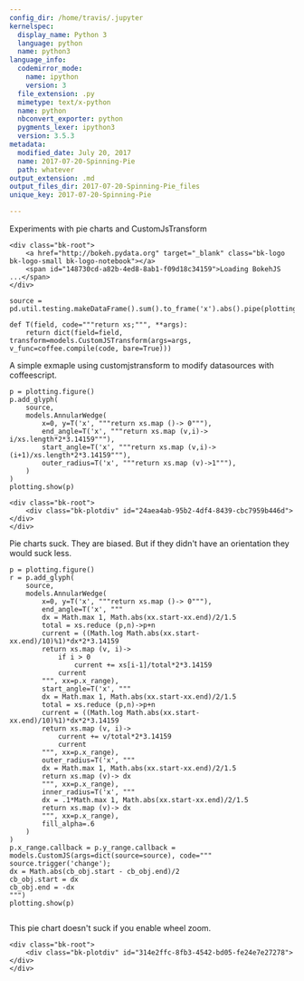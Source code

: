 ```yaml
---
config_dir: /home/travis/.jupyter
kernelspec:
  display_name: Python 3
  language: python
  name: python3
language_info:
  codemirror_mode:
    name: ipython
    version: 3
  file_extension: .py
  mimetype: text/x-python
  name: python
  nbconvert_exporter: python
  pygments_lexer: ipython3
  version: 3.5.3
metadata:
  modified_date: July 20, 2017
  name: 2017-07-20-Spinning-Pie
  path: whatever
output_extension: .md
output_files_dir: 2017-07-20-Spinning-Pie_files
unique_key: 2017-07-20-Spinning-Pie

---
```


Experiments with pie charts and CustomJsTransform


<div class="output_html rendered_html output_subarea ">

    <div class="bk-root">
        <a href="http://bokeh.pydata.org" target="_blank" class="bk-logo bk-logo-small bk-logo-notebook"></a>
        <span id="148730cd-a82b-4ed8-8ab1-f09d18c34159">Loading BokehJS ...</span>
    </div>
</div>



<div id="0d783de6-3421-45b5-a71e-b0c90d8704fc"></div>
<div class="output_subarea output_javascript ">
<script type="text/javascript">
var element = $('#0d783de6-3421-45b5-a71e-b0c90d8704fc');

(function(global) {
  function now() {
    return new Date();
  }

  var force = true;

  if (typeof (window._bokeh_onload_callbacks) === "undefined" || force === true) {
    window._bokeh_onload_callbacks = [];
    window._bokeh_is_loading = undefined;
  }


  
  if (typeof (window._bokeh_timeout) === "undefined" || force === true) {
    window._bokeh_timeout = Date.now() + 5000;
    window._bokeh_failed_load = false;
  }

  var NB_LOAD_WARNING = {'data': {'text/html':
     "<div style='background-color: #fdd'>\n"+
     "<p>\n"+
     "BokehJS does not appear to have successfully loaded. If loading BokehJS from CDN, this \n"+
     "may be due to a slow or bad network connection. Possible fixes:\n"+
     "</p>\n"+
     "<ul>\n"+
     "<li>re-rerun `output_notebook()` to attempt to load from CDN again, or</li>\n"+
     "<li>use INLINE resources instead, as so:</li>\n"+
     "</ul>\n"+
     "<code>\n"+
     "from bokeh.resources import INLINE\n"+
     "output_notebook(resources=INLINE)\n"+
     "</code>\n"+
     "</div>"}};

  function display_loaded() {
    if (window.Bokeh !== undefined) {
      var el = document.getElementById("148730cd-a82b-4ed8-8ab1-f09d18c34159");
      el.textContent = "BokehJS " + Bokeh.version + " successfully loaded.";
    } else if (Date.now() < window._bokeh_timeout) {
      setTimeout(display_loaded, 100)
    }
  }

  function run_callbacks() {
    window._bokeh_onload_callbacks.forEach(function(callback) { callback() });
    delete window._bokeh_onload_callbacks
    console.info("Bokeh: all callbacks have finished");
  }

  function load_libs(js_urls, callback) {
    window._bokeh_onload_callbacks.push(callback);
    if (window._bokeh_is_loading > 0) {
      console.log("Bokeh: BokehJS is being loaded, scheduling callback at", now());
      return null;
    }
    if (js_urls == null || js_urls.length === 0) {
      run_callbacks();
      return null;
    }
    console.log("Bokeh: BokehJS not loaded, scheduling load and callback at", now());
    window._bokeh_is_loading = js_urls.length;
    for (var i = 0; i < js_urls.length; i++) {
      var url = js_urls[i];
      var s = document.createElement('script');
      s.src = url;
      s.async = false;
      s.onreadystatechange = s.onload = function() {
        window._bokeh_is_loading--;
        if (window._bokeh_is_loading === 0) {
          console.log("Bokeh: all BokehJS libraries loaded");
          run_callbacks()
        }
      };
      s.onerror = function() {
        console.warn("failed to load library " + url);
      };
      console.log("Bokeh: injecting script tag for BokehJS library: ", url);
      document.getElementsByTagName("head")[0].appendChild(s);
    }
  };var element = document.getElementById("148730cd-a82b-4ed8-8ab1-f09d18c34159");
  if (element == null) {
    console.log("Bokeh: ERROR: autoload.js configured with elementid '148730cd-a82b-4ed8-8ab1-f09d18c34159' but no matching script tag was found. ")
    return false;
  }

  var js_urls = ["https://cdn.pydata.org/bokeh/release/bokeh-0.12.5.min.js", "https://cdn.pydata.org/bokeh/release/bokeh-widgets-0.12.5.min.js"];

  var inline_js = [
    function(Bokeh) {
      Bokeh.set_log_level("info");
    },
    
    function(Bokeh) {
      
    },
    
    function(Bokeh) {
      
      document.getElementById("148730cd-a82b-4ed8-8ab1-f09d18c34159").textContent = "BokehJS is loading...";
    },
    function(Bokeh) {
      console.log("Bokeh: injecting CSS: https://cdn.pydata.org/bokeh/release/bokeh-0.12.5.min.css");
      Bokeh.embed.inject_css("https://cdn.pydata.org/bokeh/release/bokeh-0.12.5.min.css");
      console.log("Bokeh: injecting CSS: https://cdn.pydata.org/bokeh/release/bokeh-widgets-0.12.5.min.css");
      Bokeh.embed.inject_css("https://cdn.pydata.org/bokeh/release/bokeh-widgets-0.12.5.min.css");
    }
  ];

  function run_inline_js() {
    
    if ((window.Bokeh !== undefined) || (force === true)) {
      for (var i = 0; i < inline_js.length; i++) {
        inline_js[i](window.Bokeh);
      }if (force === true) {
        display_loaded();
      }} else if (Date.now() < window._bokeh_timeout) {
      setTimeout(run_inline_js, 100);
    } else if (!window._bokeh_failed_load) {
      console.log("Bokeh: BokehJS failed to load within specified timeout.");
      window._bokeh_failed_load = true;
    } else if (force !== true) {
      var cell = $(document.getElementById("148730cd-a82b-4ed8-8ab1-f09d18c34159")).parents('.cell').data().cell;
      cell.output_area.append_execute_result(NB_LOAD_WARNING)
    }

  }

  if (window._bokeh_is_loading === 0) {
    console.log("Bokeh: BokehJS loaded, going straight to plotting");
    run_inline_js();
  } else {
    load_libs(js_urls, function() {
      console.log("Bokeh: BokehJS plotting callback run at", now());
      run_inline_js();
    });
  }
}(this));
</script>
</div>


<div class="output_markdown rendered_html output_subarea ">

<pre><code>source = pd.util.testing.makeDataFrame().sum().to_frame('x').abs().pipe(plotting.ColumnDataSource)</code></pre>

</div>


<div class="output_markdown rendered_html output_subarea ">

<pre><code>def T(field, code="""return xs;""", **args):
    return dict(field=field, transform=models.CustomJSTransform(args=args, v_func=coffee.compile(code, bare=True)))</code></pre>

</div>


<div class="output_markdown rendered_html output_subarea ">
<p>A simple exmaple using customjstransform to modify datasources with coffeescript.</p>

<pre><code>p = plotting.figure()
p.add_glyph(
    source, 
    models.AnnularWedge(
        x=0, y=T('x', """return xs.map ()-&gt; 0"""),
        end_angle=T('x', """return xs.map (v,i)-&gt; i/xs.length*2*3.14159"""),
        start_angle=T('x', """return xs.map (v,i)-&gt; (i+1)/xs.length*2*3.14159"""),
        outer_radius=T('x', """return xs.map (v)-&gt;1"""),
    )
)
plotting.show(p)</code></pre>

</div>

<div class="output_html rendered_html output_subarea ">


    <div class="bk-root">
        <div class="bk-plotdiv" id="24aea4ab-95b2-4df4-8439-cbc7959b446d"></div>
    </div>
<script type="text/javascript">
  
  (function(global) {
    function now() {
      return new Date();
    }
  
    var force = false;
  
    if (typeof (window._bokeh_onload_callbacks) === "undefined" || force === true) {
      window._bokeh_onload_callbacks = [];
      window._bokeh_is_loading = undefined;
    }
  
  
    
    if (typeof (window._bokeh_timeout) === "undefined" || force === true) {
      window._bokeh_timeout = Date.now() + 0;
      window._bokeh_failed_load = false;
    }
  
    var NB_LOAD_WARNING = {'data': {'text/html':
       "<div style='background-color: #fdd'>\n"+
       "<p>\n"+
       "BokehJS does not appear to have successfully loaded. If loading BokehJS from CDN, this \n"+
       "may be due to a slow or bad network connection. Possible fixes:\n"+
       "</p>\n"+
       "<ul>\n"+
       "<li>re-rerun `output_notebook()` to attempt to load from CDN again, or</li>\n"+
       "<li>use INLINE resources instead, as so:</li>\n"+
       "</ul>\n"+
       "<code>\n"+
       "from bokeh.resources import INLINE\n"+
       "output_notebook(resources=INLINE)\n"+
       "</code>\n"+
       "</div>"}};
  
    function display_loaded() {
      if (window.Bokeh !== undefined) {
        var el = document.getElementById("24aea4ab-95b2-4df4-8439-cbc7959b446d");
        el.textContent = "BokehJS " + Bokeh.version + " successfully loaded.";
      } else if (Date.now() < window._bokeh_timeout) {
        setTimeout(display_loaded, 100)
      }
    }
  
    function run_callbacks() {
      window._bokeh_onload_callbacks.forEach(function(callback) { callback() });
      delete window._bokeh_onload_callbacks
      console.info("Bokeh: all callbacks have finished");
    }
  
    function load_libs(js_urls, callback) {
      window._bokeh_onload_callbacks.push(callback);
      if (window._bokeh_is_loading > 0) {
        console.log("Bokeh: BokehJS is being loaded, scheduling callback at", now());
        return null;
      }
      if (js_urls == null || js_urls.length === 0) {
        run_callbacks();
        return null;
      }
      console.log("Bokeh: BokehJS not loaded, scheduling load and callback at", now());
      window._bokeh_is_loading = js_urls.length;
      for (var i = 0; i < js_urls.length; i++) {
        var url = js_urls[i];
        var s = document.createElement('script');
        s.src = url;
        s.async = false;
        s.onreadystatechange = s.onload = function() {
          window._bokeh_is_loading--;
          if (window._bokeh_is_loading === 0) {
            console.log("Bokeh: all BokehJS libraries loaded");
            run_callbacks()
          }
        };
        s.onerror = function() {
          console.warn("failed to load library " + url);
        };
        console.log("Bokeh: injecting script tag for BokehJS library: ", url);
        document.getElementsByTagName("head")[0].appendChild(s);
      }
    };var element = document.getElementById("24aea4ab-95b2-4df4-8439-cbc7959b446d");
    if (element == null) {
      console.log("Bokeh: ERROR: autoload.js configured with elementid '24aea4ab-95b2-4df4-8439-cbc7959b446d' but no matching script tag was found. ")
      return false;
    }
  
    var js_urls = [];
  
    var inline_js = [
      function(Bokeh) {
        (function() {
          var fn = function() {
            var docs_json = {"59d283a5-8dee-407e-89cd-abf2941518e5":{"roots":{"references":[{"attributes":{"formatter":{"id":"9a0f71c0-5cee-4e9d-a4cd-244e9e4e3537","type":"BasicTickFormatter"},"plot":{"id":"9cd411b6-7096-4a05-ad1d-15c951907262","subtype":"Figure","type":"Plot"},"ticker":{"id":"fede1073-7f2a-4577-b811-c859b4544748","type":"BasicTicker"}},"id":"de329a51-093f-4226-951e-30334680ada1","type":"LinearAxis"},{"attributes":{"plot":{"id":"9cd411b6-7096-4a05-ad1d-15c951907262","subtype":"Figure","type":"Plot"}},"id":"dbdbe08d-a7a4-40f2-bb76-0b4b99b89ca5","type":"ResetTool"},{"attributes":{"plot":null,"text":""},"id":"a59bbff8-3c41-41a0-a3b5-4bbf148f9a18","type":"Title"},{"attributes":{"formatter":{"id":"76ccf9a1-a3b8-4ee2-b459-3bdd3b7bb0cd","type":"BasicTickFormatter"},"plot":{"id":"9cd411b6-7096-4a05-ad1d-15c951907262","subtype":"Figure","type":"Plot"},"ticker":{"id":"c108ccb1-d16c-4951-a50d-e18b417aa0e9","type":"BasicTicker"}},"id":"936c81a5-8cd0-4e66-b659-8f04fb30278c","type":"LinearAxis"},{"attributes":{"v_func":"// Generated by CoffeeScript 1.11.1\nreturn xs.map(function() {\n  return 0;\n});\n"},"id":"b1025dba-4acc-4d5d-8471-a47ab6c459e7","type":"CustomJSTransform"},{"attributes":{"overlay":{"id":"92c44068-b4a1-4882-b3c0-04e701fdafaf","type":"BoxAnnotation"},"plot":{"id":"9cd411b6-7096-4a05-ad1d-15c951907262","subtype":"Figure","type":"Plot"}},"id":"b343dd8b-6371-4115-8bcf-36941f1d6308","type":"BoxZoomTool"},{"attributes":{"plot":{"id":"9cd411b6-7096-4a05-ad1d-15c951907262","subtype":"Figure","type":"Plot"},"ticker":{"id":"c108ccb1-d16c-4951-a50d-e18b417aa0e9","type":"BasicTicker"}},"id":"6020079a-3bdd-48f7-ace3-33f9d4595c99","type":"Grid"},{"attributes":{},"id":"76ccf9a1-a3b8-4ee2-b459-3bdd3b7bb0cd","type":"BasicTickFormatter"},{"attributes":{"plot":{"id":"9cd411b6-7096-4a05-ad1d-15c951907262","subtype":"Figure","type":"Plot"}},"id":"24e63a5f-09e4-4457-865d-82f257ccc27d","type":"HelpTool"},{"attributes":{"v_func":"// Generated by CoffeeScript 1.11.1\nreturn xs.map(function(v, i) {\n  return i / xs.length * 2 * 3.14159;\n});\n"},"id":"583f3610-0ee4-4f84-927e-9477f013b5bc","type":"CustomJSTransform"},{"attributes":{"plot":{"id":"9cd411b6-7096-4a05-ad1d-15c951907262","subtype":"Figure","type":"Plot"}},"id":"b0db882b-484a-4fe8-b722-f4c6f1db47cc","type":"WheelZoomTool"},{"attributes":{"v_func":"// Generated by CoffeeScript 1.11.1\nreturn xs.map(function(v) {\n  return 1;\n});\n"},"id":"3010075e-8c2d-4fde-9c6c-598c392d876e","type":"CustomJSTransform"},{"attributes":{"callback":null},"id":"dfb08da9-5b67-4bc1-a2f5-bbd8d9c41352","type":"DataRange1d"},{"attributes":{"end_angle":{"field":"x","transform":{"id":"583f3610-0ee4-4f84-927e-9477f013b5bc","type":"CustomJSTransform"},"units":"rad"},"outer_radius":{"field":"x","transform":{"id":"3010075e-8c2d-4fde-9c6c-598c392d876e","type":"CustomJSTransform"},"units":"data"},"start_angle":{"field":"x","transform":{"id":"0129e98a-67a5-4cb5-91d2-4f3e07756ee3","type":"CustomJSTransform"},"units":"rad"},"x":{"value":0},"y":{"field":"x","transform":{"id":"b1025dba-4acc-4d5d-8471-a47ab6c459e7","type":"CustomJSTransform"}}},"id":"a267b10f-c137-46a8-8892-6ea2c9620186","type":"AnnularWedge"},{"attributes":{},"id":"63f2da54-79b0-4b48-af8c-8c93d1d87cfc","type":"ToolEvents"},{"attributes":{"plot":{"id":"9cd411b6-7096-4a05-ad1d-15c951907262","subtype":"Figure","type":"Plot"}},"id":"de583ec1-0592-425a-9cbb-d84d518a4060","type":"PanTool"},{"attributes":{"callback":null,"column_names":["index","x"],"data":{"index":["A","B","C","D"],"x":{"__ndarray__":"CZvmXcQ/G0B2K7Sdw3/TP+C/BCg/HwZAaN4gO4D3IEA=","dtype":"float64","shape":[4]}}},"id":"22d3e580-7e4d-4748-8013-f9bcd750130f","type":"ColumnDataSource"},{"attributes":{},"id":"fede1073-7f2a-4577-b811-c859b4544748","type":"BasicTicker"},{"attributes":{"plot":{"id":"9cd411b6-7096-4a05-ad1d-15c951907262","subtype":"Figure","type":"Plot"}},"id":"5055e67d-1763-4648-9273-8f5eeace8eef","type":"SaveTool"},{"attributes":{"active_drag":"auto","active_scroll":"auto","active_tap":"auto","tools":[{"id":"de583ec1-0592-425a-9cbb-d84d518a4060","type":"PanTool"},{"id":"b0db882b-484a-4fe8-b722-f4c6f1db47cc","type":"WheelZoomTool"},{"id":"b343dd8b-6371-4115-8bcf-36941f1d6308","type":"BoxZoomTool"},{"id":"5055e67d-1763-4648-9273-8f5eeace8eef","type":"SaveTool"},{"id":"dbdbe08d-a7a4-40f2-bb76-0b4b99b89ca5","type":"ResetTool"},{"id":"24e63a5f-09e4-4457-865d-82f257ccc27d","type":"HelpTool"}]},"id":"2bf00162-96d5-4f0b-8877-1356c6e5792c","type":"Toolbar"},{"attributes":{},"id":"c108ccb1-d16c-4951-a50d-e18b417aa0e9","type":"BasicTicker"},{"attributes":{"below":[{"id":"936c81a5-8cd0-4e66-b659-8f04fb30278c","type":"LinearAxis"}],"left":[{"id":"de329a51-093f-4226-951e-30334680ada1","type":"LinearAxis"}],"renderers":[{"id":"936c81a5-8cd0-4e66-b659-8f04fb30278c","type":"LinearAxis"},{"id":"6020079a-3bdd-48f7-ace3-33f9d4595c99","type":"Grid"},{"id":"de329a51-093f-4226-951e-30334680ada1","type":"LinearAxis"},{"id":"5f17b369-6f66-41f1-b2b1-3c9f8e551ebc","type":"Grid"},{"id":"92c44068-b4a1-4882-b3c0-04e701fdafaf","type":"BoxAnnotation"},{"id":"c416e616-01f2-4d30-9fcc-a3e65bd82dfb","type":"GlyphRenderer"}],"title":{"id":"a59bbff8-3c41-41a0-a3b5-4bbf148f9a18","type":"Title"},"tool_events":{"id":"63f2da54-79b0-4b48-af8c-8c93d1d87cfc","type":"ToolEvents"},"toolbar":{"id":"2bf00162-96d5-4f0b-8877-1356c6e5792c","type":"Toolbar"},"x_range":{"id":"dfb08da9-5b67-4bc1-a2f5-bbd8d9c41352","type":"DataRange1d"},"y_range":{"id":"97fb58f3-d29e-46d2-a54a-3d99344160d7","type":"DataRange1d"}},"id":"9cd411b6-7096-4a05-ad1d-15c951907262","subtype":"Figure","type":"Plot"},{"attributes":{"callback":null},"id":"97fb58f3-d29e-46d2-a54a-3d99344160d7","type":"DataRange1d"},{"attributes":{"data_source":{"id":"22d3e580-7e4d-4748-8013-f9bcd750130f","type":"ColumnDataSource"},"glyph":{"id":"a267b10f-c137-46a8-8892-6ea2c9620186","type":"AnnularWedge"},"hover_glyph":null,"muted_glyph":null},"id":"c416e616-01f2-4d30-9fcc-a3e65bd82dfb","type":"GlyphRenderer"},{"attributes":{"v_func":"// Generated by CoffeeScript 1.11.1\nreturn xs.map(function(v, i) {\n  return (i + 1) / xs.length * 2 * 3.14159;\n});\n"},"id":"0129e98a-67a5-4cb5-91d2-4f3e07756ee3","type":"CustomJSTransform"},{"attributes":{"dimension":1,"plot":{"id":"9cd411b6-7096-4a05-ad1d-15c951907262","subtype":"Figure","type":"Plot"},"ticker":{"id":"fede1073-7f2a-4577-b811-c859b4544748","type":"BasicTicker"}},"id":"5f17b369-6f66-41f1-b2b1-3c9f8e551ebc","type":"Grid"},{"attributes":{"bottom_units":"screen","fill_alpha":{"value":0.5},"fill_color":{"value":"lightgrey"},"left_units":"screen","level":"overlay","line_alpha":{"value":1.0},"line_color":{"value":"black"},"line_dash":[4,4],"line_width":{"value":2},"plot":null,"render_mode":"css","right_units":"screen","top_units":"screen"},"id":"92c44068-b4a1-4882-b3c0-04e701fdafaf","type":"BoxAnnotation"},{"attributes":{},"id":"9a0f71c0-5cee-4e9d-a4cd-244e9e4e3537","type":"BasicTickFormatter"}],"root_ids":["9cd411b6-7096-4a05-ad1d-15c951907262"]},"title":"Bokeh Application","version":"0.12.5"}};
            var render_items = [{"docid":"59d283a5-8dee-407e-89cd-abf2941518e5","elementid":"24aea4ab-95b2-4df4-8439-cbc7959b446d","modelid":"9cd411b6-7096-4a05-ad1d-15c951907262"}];
            
            Bokeh.embed.embed_items(docs_json, render_items);
          };
          if (document.readyState != "loading") fn();
          else document.addEventListener("DOMContentLoaded", fn);
        })();
      },
      function(Bokeh) {
      }
    ];
  
    function run_inline_js() {
      
      if ((window.Bokeh !== undefined) || (force === true)) {
        for (var i = 0; i < inline_js.length; i++) {
          inline_js[i](window.Bokeh);
        }if (force === true) {
          display_loaded();
        }} else if (Date.now() < window._bokeh_timeout) {
        setTimeout(run_inline_js, 100);
      } else if (!window._bokeh_failed_load) {
        console.log("Bokeh: BokehJS failed to load within specified timeout.");
        window._bokeh_failed_load = true;
      } else if (force !== true) {
        var cell = $(document.getElementById("24aea4ab-95b2-4df4-8439-cbc7959b446d")).parents('.cell').data().cell;
        cell.output_area.append_execute_result(NB_LOAD_WARNING)
      }
  
    }
  
    if (window._bokeh_is_loading === 0) {
      console.log("Bokeh: BokehJS loaded, going straight to plotting");
      run_inline_js();
    } else {
      load_libs(js_urls, function() {
        console.log("Bokeh: BokehJS plotting callback run at", now());
        run_inline_js();
      });
    }
  }(this));
</script>
</div>


<div class="output_markdown rendered_html output_subarea ">
<p>Pie charts suck.  They are biased.  But if they didn't have an orientation they would suck less.</p>

<pre><code>p = plotting.figure()
r = p.add_glyph(
    source, 
    models.AnnularWedge(
        x=0, y=T('x', """return xs.map ()-&gt; 0"""),
        end_angle=T('x', """
        dx = Math.max 1, Math.abs(xx.start-xx.end)/2/1.5
        total = xs.reduce (p,n)-&gt;p+n
        current = ((Math.log Math.abs(xx.start-xx.end)/10)%1)*dx*2*3.14159            
        return xs.map (v, i)-&gt; 
            if i &gt; 0
                current += xs[i-1]/total*2*3.14159
            current
        """, xx=p.x_range),
        start_angle=T('x', """
        dx = Math.max 1, Math.abs(xx.start-xx.end)/2/1.5
        total = xs.reduce (p,n)-&gt;p+n
        current = ((Math.log Math.abs(xx.start-xx.end)/10)%1)*dx*2*3.14159
        return xs.map (v, i)-&gt; 
            current += v/total*2*3.14159 
            current
        """, xx=p.x_range),
        outer_radius=T('x', """
        dx = Math.max 1, Math.abs(xx.start-xx.end)/2/1.5
        return xs.map (v)-&gt; dx
        """, xx=p.x_range),
        inner_radius=T('x', """
        dx = .1*Math.max 1, Math.abs(xx.start-xx.end)/2/1.5
        return xs.map (v)-&gt; dx
        """, xx=p.x_range),
        fill_alpha=.6
    )
)
p.x_range.callback = p.y_range.callback = models.CustomJS(args=dict(source=source), code="""
source.trigger('change');
dx = Math.abs(cb_obj.start - cb_obj.end)/2
cb_obj.start = dx
cb_obj.end = -dx
""")
plotting.show(p)

</code></pre>
<p>This pie chart doesn't suck if you enable wheel zoom.</p>

</div>

<div class="output_html rendered_html output_subarea ">


    <div class="bk-root">
        <div class="bk-plotdiv" id="314e2ffc-8fb3-4542-bd05-fe24e7e27278"></div>
    </div>
<script type="text/javascript">
  
  (function(global) {
    function now() {
      return new Date();
    }
  
    var force = false;
  
    if (typeof (window._bokeh_onload_callbacks) === "undefined" || force === true) {
      window._bokeh_onload_callbacks = [];
      window._bokeh_is_loading = undefined;
    }
  
  
    
    if (typeof (window._bokeh_timeout) === "undefined" || force === true) {
      window._bokeh_timeout = Date.now() + 0;
      window._bokeh_failed_load = false;
    }
  
    var NB_LOAD_WARNING = {'data': {'text/html':
       "<div style='background-color: #fdd'>\n"+
       "<p>\n"+
       "BokehJS does not appear to have successfully loaded. If loading BokehJS from CDN, this \n"+
       "may be due to a slow or bad network connection. Possible fixes:\n"+
       "</p>\n"+
       "<ul>\n"+
       "<li>re-rerun `output_notebook()` to attempt to load from CDN again, or</li>\n"+
       "<li>use INLINE resources instead, as so:</li>\n"+
       "</ul>\n"+
       "<code>\n"+
       "from bokeh.resources import INLINE\n"+
       "output_notebook(resources=INLINE)\n"+
       "</code>\n"+
       "</div>"}};
  
    function display_loaded() {
      if (window.Bokeh !== undefined) {
        var el = document.getElementById("314e2ffc-8fb3-4542-bd05-fe24e7e27278");
        el.textContent = "BokehJS " + Bokeh.version + " successfully loaded.";
      } else if (Date.now() < window._bokeh_timeout) {
        setTimeout(display_loaded, 100)
      }
    }
  
    function run_callbacks() {
      window._bokeh_onload_callbacks.forEach(function(callback) { callback() });
      delete window._bokeh_onload_callbacks
      console.info("Bokeh: all callbacks have finished");
    }
  
    function load_libs(js_urls, callback) {
      window._bokeh_onload_callbacks.push(callback);
      if (window._bokeh_is_loading > 0) {
        console.log("Bokeh: BokehJS is being loaded, scheduling callback at", now());
        return null;
      }
      if (js_urls == null || js_urls.length === 0) {
        run_callbacks();
        return null;
      }
      console.log("Bokeh: BokehJS not loaded, scheduling load and callback at", now());
      window._bokeh_is_loading = js_urls.length;
      for (var i = 0; i < js_urls.length; i++) {
        var url = js_urls[i];
        var s = document.createElement('script');
        s.src = url;
        s.async = false;
        s.onreadystatechange = s.onload = function() {
          window._bokeh_is_loading--;
          if (window._bokeh_is_loading === 0) {
            console.log("Bokeh: all BokehJS libraries loaded");
            run_callbacks()
          }
        };
        s.onerror = function() {
          console.warn("failed to load library " + url);
        };
        console.log("Bokeh: injecting script tag for BokehJS library: ", url);
        document.getElementsByTagName("head")[0].appendChild(s);
      }
    };var element = document.getElementById("314e2ffc-8fb3-4542-bd05-fe24e7e27278");
    if (element == null) {
      console.log("Bokeh: ERROR: autoload.js configured with elementid '314e2ffc-8fb3-4542-bd05-fe24e7e27278' but no matching script tag was found. ")
      return false;
    }
  
    var js_urls = [];
  
    var inline_js = [
      function(Bokeh) {
        (function() {
          var fn = function() {
            var docs_json = {"84ff5251-32b6-4977-986d-dab4e81c9221":{"roots":{"references":[{"attributes":{"callback":{"id":"d3603b53-4516-4f67-b12e-fc14a475bdd5","type":"CustomJS"}},"id":"15a69148-3817-417b-a608-212a9edb408f","type":"DataRange1d"},{"attributes":{"plot":{"id":"4c3a1e90-f2f8-45c9-9187-6a957c12bc2d","subtype":"Figure","type":"Plot"},"ticker":{"id":"e5cac4d4-269b-44c3-83b9-7e576ee53ebd","type":"BasicTicker"}},"id":"38701d76-ae17-4e7a-9dad-6f559598324c","type":"Grid"},{"attributes":{"below":[{"id":"92e5c49e-ee26-4e33-9433-768fc654dd03","type":"LinearAxis"}],"left":[{"id":"17d1df54-27c0-474d-9ef1-85885ed25223","type":"LinearAxis"}],"renderers":[{"id":"92e5c49e-ee26-4e33-9433-768fc654dd03","type":"LinearAxis"},{"id":"38701d76-ae17-4e7a-9dad-6f559598324c","type":"Grid"},{"id":"17d1df54-27c0-474d-9ef1-85885ed25223","type":"LinearAxis"},{"id":"ef074eb8-88f7-47fa-a275-df9eb4b8e9d7","type":"Grid"},{"id":"cfa58219-3427-45f6-90bf-5d1b76b5f324","type":"BoxAnnotation"},{"id":"ab6edc96-7946-4478-b352-333c0440978c","type":"GlyphRenderer"}],"title":{"id":"5ee09e98-7865-48a5-bc50-226271dbf412","type":"Title"},"tool_events":{"id":"ba0ea57b-1266-48e8-b774-9948f7eb24f7","type":"ToolEvents"},"toolbar":{"id":"c81e1116-ded5-421c-8476-2af5cd9af5c6","type":"Toolbar"},"x_range":{"id":"15a69148-3817-417b-a608-212a9edb408f","type":"DataRange1d"},"y_range":{"id":"7896b6b6-de61-4600-aac8-a4286d5a629b","type":"DataRange1d"}},"id":"4c3a1e90-f2f8-45c9-9187-6a957c12bc2d","subtype":"Figure","type":"Plot"},{"attributes":{"overlay":{"id":"cfa58219-3427-45f6-90bf-5d1b76b5f324","type":"BoxAnnotation"},"plot":{"id":"4c3a1e90-f2f8-45c9-9187-6a957c12bc2d","subtype":"Figure","type":"Plot"}},"id":"906cb8bb-b7f0-46d9-a205-cbcdfd0086fb","type":"BoxZoomTool"},{"attributes":{"plot":null,"text":""},"id":"5ee09e98-7865-48a5-bc50-226271dbf412","type":"Title"},{"attributes":{"v_func":"// Generated by CoffeeScript 1.11.1\nreturn xs.map(function() {\n  return 0;\n});\n"},"id":"397cff7b-f284-44f1-9e8c-cf1b84155b56","type":"CustomJSTransform"},{"attributes":{"active_drag":"auto","active_scroll":"auto","active_tap":"auto","tools":[{"id":"90d123e7-676d-40a6-ad02-31207c3e1246","type":"PanTool"},{"id":"7d22b637-424b-4bce-9d7e-071dee7523f2","type":"WheelZoomTool"},{"id":"906cb8bb-b7f0-46d9-a205-cbcdfd0086fb","type":"BoxZoomTool"},{"id":"c32e837e-af0e-4655-8eaf-90840c8dd842","type":"SaveTool"},{"id":"ccb9f06c-39ee-4373-a5ae-7118fa1a4078","type":"ResetTool"},{"id":"a60b478e-607f-46e7-a9e4-23a441048164","type":"HelpTool"}]},"id":"c81e1116-ded5-421c-8476-2af5cd9af5c6","type":"Toolbar"},{"attributes":{"callback":null,"column_names":["index","x"],"data":{"index":["A","B","C","D"],"x":{"__ndarray__":"CZvmXcQ/G0B2K7Sdw3/TP+C/BCg/HwZAaN4gO4D3IEA=","dtype":"float64","shape":[4]}}},"id":"22d3e580-7e4d-4748-8013-f9bcd750130f","type":"ColumnDataSource"},{"attributes":{"plot":{"id":"4c3a1e90-f2f8-45c9-9187-6a957c12bc2d","subtype":"Figure","type":"Plot"}},"id":"7d22b637-424b-4bce-9d7e-071dee7523f2","type":"WheelZoomTool"},{"attributes":{"plot":{"id":"4c3a1e90-f2f8-45c9-9187-6a957c12bc2d","subtype":"Figure","type":"Plot"}},"id":"a60b478e-607f-46e7-a9e4-23a441048164","type":"HelpTool"},{"attributes":{"bottom_units":"screen","fill_alpha":{"value":0.5},"fill_color":{"value":"lightgrey"},"left_units":"screen","level":"overlay","line_alpha":{"value":1.0},"line_color":{"value":"black"},"line_dash":[4,4],"line_width":{"value":2},"plot":null,"render_mode":"css","right_units":"screen","top_units":"screen"},"id":"cfa58219-3427-45f6-90bf-5d1b76b5f324","type":"BoxAnnotation"},{"attributes":{},"id":"a66078b6-8201-4049-ac80-f6e10be88d24","type":"BasicTickFormatter"},{"attributes":{"formatter":{"id":"a66078b6-8201-4049-ac80-f6e10be88d24","type":"BasicTickFormatter"},"plot":{"id":"4c3a1e90-f2f8-45c9-9187-6a957c12bc2d","subtype":"Figure","type":"Plot"},"ticker":{"id":"e5cac4d4-269b-44c3-83b9-7e576ee53ebd","type":"BasicTicker"}},"id":"92e5c49e-ee26-4e33-9433-768fc654dd03","type":"LinearAxis"},{"attributes":{"plot":{"id":"4c3a1e90-f2f8-45c9-9187-6a957c12bc2d","subtype":"Figure","type":"Plot"}},"id":"ccb9f06c-39ee-4373-a5ae-7118fa1a4078","type":"ResetTool"},{"attributes":{},"id":"ba0ea57b-1266-48e8-b774-9948f7eb24f7","type":"ToolEvents"},{"attributes":{"end_angle":{"field":"x","transform":{"id":"85c7ed7e-b394-421b-b298-dd177bd98115","type":"CustomJSTransform"},"units":"rad"},"fill_alpha":{"value":0.6},"inner_radius":{"field":"x","transform":{"id":"56e1c8d6-53b5-4841-91c7-ef7abc4c244c","type":"CustomJSTransform"},"units":"data"},"outer_radius":{"field":"x","transform":{"id":"59a8423e-cbce-4d7c-960f-509397bd5277","type":"CustomJSTransform"},"units":"data"},"start_angle":{"field":"x","transform":{"id":"4fc1679e-fdce-41ab-8d71-839c26fb7135","type":"CustomJSTransform"},"units":"rad"},"x":{"value":0},"y":{"field":"x","transform":{"id":"397cff7b-f284-44f1-9e8c-cf1b84155b56","type":"CustomJSTransform"}}},"id":"1f50d375-2b33-4e61-b9f9-4b050b6379d3","type":"AnnularWedge"},{"attributes":{"data_source":{"id":"22d3e580-7e4d-4748-8013-f9bcd750130f","type":"ColumnDataSource"},"glyph":{"id":"1f50d375-2b33-4e61-b9f9-4b050b6379d3","type":"AnnularWedge"},"hover_glyph":null,"muted_glyph":null},"id":"ab6edc96-7946-4478-b352-333c0440978c","type":"GlyphRenderer"},{"attributes":{"plot":{"id":"4c3a1e90-f2f8-45c9-9187-6a957c12bc2d","subtype":"Figure","type":"Plot"}},"id":"90d123e7-676d-40a6-ad02-31207c3e1246","type":"PanTool"},{"attributes":{"args":{"xx":{"id":"15a69148-3817-417b-a608-212a9edb408f","type":"DataRange1d"}},"v_func":"// Generated by CoffeeScript 1.11.1\nvar dx;\n\ndx = Math.max(1, Math.abs(xx.start - xx.end) / 2 / 1.5);\n\nreturn xs.map(function(v) {\n  return dx;\n});\n"},"id":"59a8423e-cbce-4d7c-960f-509397bd5277","type":"CustomJSTransform"},{"attributes":{},"id":"e5cac4d4-269b-44c3-83b9-7e576ee53ebd","type":"BasicTicker"},{"attributes":{"formatter":{"id":"0522f32e-bbbc-440a-b754-fe348d3f3198","type":"BasicTickFormatter"},"plot":{"id":"4c3a1e90-f2f8-45c9-9187-6a957c12bc2d","subtype":"Figure","type":"Plot"},"ticker":{"id":"a26076a9-7bbc-4cb9-b6f8-9d99c838d6ea","type":"BasicTicker"}},"id":"17d1df54-27c0-474d-9ef1-85885ed25223","type":"LinearAxis"},{"attributes":{"args":{"source":{"id":"22d3e580-7e4d-4748-8013-f9bcd750130f","type":"ColumnDataSource"}},"code":"\nsource.trigger('change');\ndx = Math.abs(cb_obj.start - cb_obj.end)/2\ncb_obj.start = dx\ncb_obj.end = -dx\n"},"id":"d3603b53-4516-4f67-b12e-fc14a475bdd5","type":"CustomJS"},{"attributes":{},"id":"0522f32e-bbbc-440a-b754-fe348d3f3198","type":"BasicTickFormatter"},{"attributes":{"args":{"xx":{"id":"15a69148-3817-417b-a608-212a9edb408f","type":"DataRange1d"}},"v_func":"// Generated by CoffeeScript 1.11.1\nvar current, dx, total;\n\ndx = Math.max(1, Math.abs(xx.start - xx.end) / 2 / 1.5);\n\ntotal = xs.reduce(function(p, n) {\n  return p + n;\n});\n\ncurrent = ((Math.log(Math.abs(xx.start - xx.end) / 10)) % 1) * dx * 2 * 3.14159;\n\nreturn xs.map(function(v, i) {\n  current += v / total * 2 * 3.14159;\n  return current;\n});\n"},"id":"4fc1679e-fdce-41ab-8d71-839c26fb7135","type":"CustomJSTransform"},{"attributes":{"plot":{"id":"4c3a1e90-f2f8-45c9-9187-6a957c12bc2d","subtype":"Figure","type":"Plot"}},"id":"c32e837e-af0e-4655-8eaf-90840c8dd842","type":"SaveTool"},{"attributes":{"dimension":1,"plot":{"id":"4c3a1e90-f2f8-45c9-9187-6a957c12bc2d","subtype":"Figure","type":"Plot"},"ticker":{"id":"a26076a9-7bbc-4cb9-b6f8-9d99c838d6ea","type":"BasicTicker"}},"id":"ef074eb8-88f7-47fa-a275-df9eb4b8e9d7","type":"Grid"},{"attributes":{"callback":{"id":"d3603b53-4516-4f67-b12e-fc14a475bdd5","type":"CustomJS"}},"id":"7896b6b6-de61-4600-aac8-a4286d5a629b","type":"DataRange1d"},{"attributes":{},"id":"a26076a9-7bbc-4cb9-b6f8-9d99c838d6ea","type":"BasicTicker"},{"attributes":{"args":{"xx":{"id":"15a69148-3817-417b-a608-212a9edb408f","type":"DataRange1d"}},"v_func":"// Generated by CoffeeScript 1.11.1\nvar dx;\n\ndx = .1 * Math.max(1, Math.abs(xx.start - xx.end) / 2 / 1.5);\n\nreturn xs.map(function(v) {\n  return dx;\n});\n"},"id":"56e1c8d6-53b5-4841-91c7-ef7abc4c244c","type":"CustomJSTransform"},{"attributes":{"args":{"xx":{"id":"15a69148-3817-417b-a608-212a9edb408f","type":"DataRange1d"}},"v_func":"// Generated by CoffeeScript 1.11.1\nvar current, dx, total;\n\ndx = Math.max(1, Math.abs(xx.start - xx.end) / 2 / 1.5);\n\ntotal = xs.reduce(function(p, n) {\n  return p + n;\n});\n\ncurrent = ((Math.log(Math.abs(xx.start - xx.end) / 10)) % 1) * dx * 2 * 3.14159;\n\nreturn xs.map(function(v, i) {\n  if (i > 0) {\n    current += xs[i - 1] / total * 2 * 3.14159;\n  }\n  return current;\n});\n"},"id":"85c7ed7e-b394-421b-b298-dd177bd98115","type":"CustomJSTransform"}],"root_ids":["4c3a1e90-f2f8-45c9-9187-6a957c12bc2d"]},"title":"Bokeh Application","version":"0.12.5"}};
            var render_items = [{"docid":"84ff5251-32b6-4977-986d-dab4e81c9221","elementid":"314e2ffc-8fb3-4542-bd05-fe24e7e27278","modelid":"4c3a1e90-f2f8-45c9-9187-6a957c12bc2d"}];
            
            Bokeh.embed.embed_items(docs_json, render_items);
          };
          if (document.readyState != "loading") fn();
          else document.addEventListener("DOMContentLoaded", fn);
        })();
      },
      function(Bokeh) {
      }
    ];
  
    function run_inline_js() {
      
      if ((window.Bokeh !== undefined) || (force === true)) {
        for (var i = 0; i < inline_js.length; i++) {
          inline_js[i](window.Bokeh);
        }if (force === true) {
          display_loaded();
        }} else if (Date.now() < window._bokeh_timeout) {
        setTimeout(run_inline_js, 100);
      } else if (!window._bokeh_failed_load) {
        console.log("Bokeh: BokehJS failed to load within specified timeout.");
        window._bokeh_failed_load = true;
      } else if (force !== true) {
        var cell = $(document.getElementById("314e2ffc-8fb3-4542-bd05-fe24e7e27278")).parents('.cell').data().cell;
        cell.output_area.append_execute_result(NB_LOAD_WARNING)
      }
  
    }
  
    if (window._bokeh_is_loading === 0) {
      console.log("Bokeh: BokehJS loaded, going straight to plotting");
      run_inline_js();
    } else {
      load_libs(js_urls, function() {
        console.log("Bokeh: BokehJS plotting callback run at", now());
        run_inline_js();
      });
    }
  }(this));
</script>
</div>


